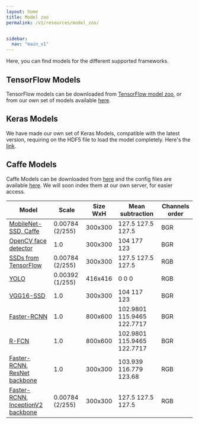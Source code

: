 ```yaml
---
layout: home
title: Model zoo
permalink: /v1/resources/model_zoo/


sidebar:
  nav: "main_v1"
---
```


Here, you can find models for the different supported frameworks.


## TensorFlow Models
TensorFlow models can be downloaded from [TensorFlow model zoo](https://github.com/tensorflow/models/blob/master/research/object_detection/g3doc/detection_model_zoo.md), or from our own set of models available [here](http://wiki.jderobot.org/store/deeplearning-networks/TensorFlow/).

## Keras Models
We have made our own set of Keras Models, compatible with the latest version, requiring on the HDF5 file to load the model completely.
Here's the [link](http://wiki.jderobot.org/store/deeplearning-networks/Keras/).

## Caffe Models
Caffe Models can be downloaded from [here](https://github.com/opencv/opencv/tree/master/samples/dnn#model-zoo) and the config files are available [here](https://github.com/opencv/opencv_extra/tree/master/testdata/dnn). We will soon index them at our own server, for easier access.


|    Model | Scale |   Size WxH|   Mean subtraction | Channels order |
|---------------|-------|-----------|--------------------|-------|
| [MobileNet-SSD, Caffe](https://github.com/chuanqi305/MobileNet-SSD/) | 0.00784 (2/255) | 300x300 | 127.5 127.5 127.5 | BGR |
| [OpenCV face detector](https://github.com/opencv/opencv/tree/master/samples/dnn/face_detector) | 1.0 | 300x300 | 104 177 123 | BGR |
| [SSDs from TensorFlow](https://github.com/tensorflow/models/tree/master/research/object_detection/) | 0.00784 (2/255) | 300x300 | 127.5 127.5 127.5 | RGB |
| [YOLO](https://pjreddie.com/darknet/yolo/) | 0.00392 (1/255) | 416x416 | 0 0 0 | RGB |
| [VGG16-SSD](https://github.com/weiliu89/caffe/tree/ssd) | 1.0 | 300x300 | 104 117 123 | BGR |
| [Faster-RCNN](https://github.com/rbgirshick/py-faster-rcnn) | 1.0 | 800x600 | 102.9801 115.9465 122.7717 | BGR |
| [R-FCN](https://github.com/YuwenXiong/py-R-FCN) | 1.0 | 800x600 | 102.9801 115.9465 122.7717 | BGR |
| [Faster-RCNN, ResNet backbone](https://github.com/tensorflow/models/tree/master/research/object_detection/) | 1.0 | 300x300 | 103.939 116.779 123.68 | RGB |
| [Faster-RCNN, InceptionV2 backbone](https://github.com/tensorflow/models/tree/master/research/object_detection/) | 0.00784 (2/255) | 300x300 | 127.5 127.5 127.5 | RGB |
